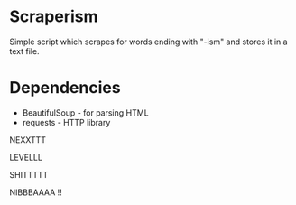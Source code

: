 # Scraperism
Simple script which scrapes for words ending with "-ism" and stores it in a text file.
# Dependencies
* BeautifulSoup - for parsing HTML
* requests - HTTP library


NEXXTTT

LEVELLL

SHITTTTT


NIBBBAAAA !!
